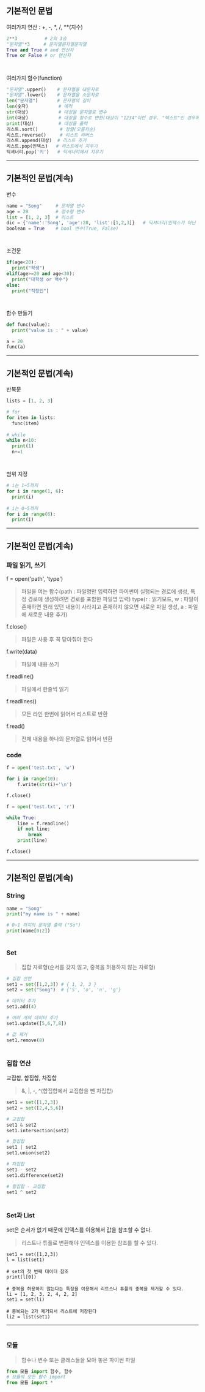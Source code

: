 ## 기본적인 문법
여러가지 연산 : +, -, *, /, **(지수)
```python
2**3          # 2의 3승
"문자열"*3     # 문자열문자열문자열
True and True # and 연산자
True or False # or 연산자
```
#
여러가지 함수(function)
```python
"문자열".upper()    # 문자열을 대문자로
"문자열".lower()    # 문자열을 소문자로
len("문자열")       # 문자열의 길이
len(숫자)           # 에러
str(대상)           # 대상을 문자열로 변수
int(대상)           # 대상을 정수로 변환(대상이 "1234"이런 경우. "텍스트"인 경우에는 에러가 난다.
print(대상)         # 대상을 출력
리스트.sort()        # 정렬(오름차순)
리스트.reverse()     # 리스트 리버스
리스트.append(대상)  # 리스트 추가
리스트.pop(인덱스)   # 리스트에서 지우기
딕셔너리.pop('키')   # 딕셔너리에서 지우기
```

---
## 기본적인 문법(계속)
변수
```python
name = "Song"     # 문자열 변수
age = 28          # 정수형 변수
list = [1, 2, 3]  # 리스트
dic = {'name':'Song', 'age':28, 'list':[1,2,3]}   # 딕셔너리(인덱스가 아닌 키 값으로 찾는다
boolean = True    # bool 변수(True, False)
```
#
조건문
```python
if(age<20):
  print("학생")
elif(age>=20 and age<30):
  print("대학생 or 백수")
else:
  print("직장인")
```
#
함수 만들기
```python
def func(value):
  print("value is : " + value)

a = 20
func(a)
```
---
## 기본적인 문법(계속)
반복문
```python
lists = [1, 2, 3]

# for
for item in lists:
  func(item)
  
# while
while n<10:
  print(1)
  n+=1
```
#
범위 지정
```python
# i는 1~5까지
for i in range(1, 6):
  print(i)
  
# i는 0~5까지
for i in range(6):
  print(i)
```
---
## 기본적인 문법(계속)
### 파일 읽기, 쓰기
f = open('path', 'type')
> 파일을 여는 함수(path : 파일명만 입력하면 파이썬이 실행되는 경로에 생성, 특정 경로에 생성하려면 경로를 포함한 파일명 입력)
> type(r : 읽기모드, w : 파일이 존재하면 원래 있던 내용이 사라지고 존재하지 않으면 새로운 파일 생성, a : 파일에 새로운 내용 추가)

f.close()
> 파일은 사용 후 꼭 닫아줘야 한다

f.write(data)
> 파일에 내용 쓰기

f.readline()
> 파일에서 한줄씩 읽기

f.readlines()
> 모든 라인 한번에 읽어서 리스트로 반환

f.read()
> 전체 내용을 하나의 문자열로 읽어서 반환

### code
```python
f = open('test.txt', 'w')

for i in range(10):
    f.write(str(i)+'\n')

f.close()

f = open('test.txt', 'r')

while True:
    line = f.readline()
    if not line:
        break
    print(line)

f.close()
```
---
## 기본적인 문법(계속)
### String
```python
name = "Song"
print("my name is " + name)

# 0~1 까지의 문자열 출력 ("So")
print(name[0:2])
```
#
### Set
> 집합 자료형(순서를 갖지 않고, 중복을 허용하지 않는 자료형)
```python
# 집합 선언
set1 = set([1,2,3]) # { 1, 2, 3 }
set2 = set("Song")  # {'S', 'o', 'n', 'g'}

# 데이터 추가
set1.add(4)

# 여러 개의 데이터 추가
set1.update([5,6,7,8])

# 값 제거
set1.remove(8)
```
#
### 집합 연산
교집합, 합집합, 차집합
> &, |, -, ^(합집합에서 교집합을 뺀 차집합)
```python
set1 = set([1,2,3])
set2 = set([2,4,5,6])

# 교집합
set1 & set2
set1.intersection(set2)

# 합집합
set1 | set2
set1.union(set2)

# 차집합
set1 - set2
set1.difference(set2)

# 합집합 - 교집합
set1 ^ set2
```
#
### Set과 List
set은 순서가 없기 때문에 인덱스를 이용해서 값을 참조할 수 없다.
> 리스트나 튜플로 변환해야 인덱스를 이용한 참조를 할 수 있다.
```python]
set1 = set([1,2,3])
l = list(set1)

# set의 첫 번째 데이터 참조
print(l[0])

# 중복을 허용하지 않는다는 특징을 이용해서 리트스나 튜플의 중복을 제거할 수 있다.
li = [1, 2, 3, 2, 4, 2, 2]
set1 = set(li)

# 중복되는 2가 제거되서 리스트에 저장된다
li2 = list(set1)
```
---
#
### 모듈
> 함수나 변수 또는 클래스들을 모아 놓은 파이썬 파일
```python
from 모듈 import 함수, 함수
# 모듈의 모든 함수 import
from 모듈 import *
```

